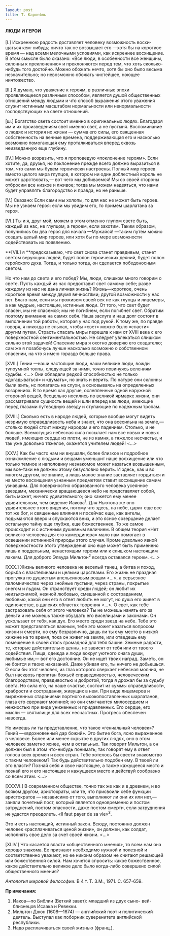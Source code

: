 ```yaml
---
layout: post
title: Т. Карлейль
---
```


#### **ЛЮДИ И ГЕРОИ**

\[I.\] Искреннюю радость доставляет человеку возможность восхи­щаться
кем-нибудь; ничто так не возвышает его —хотя бы на короткое время —
над всеми мелочными условиями, как искреннее восхищение. В этом смысле
было сказано: «Все люди, в особенности все женщины, склонны к
преклонению» и преклоняются перед тем, что хоть
сколько-нибудь того достойно. Можно обожать нечто, хотя бы
оно было весьма незначительно; но невозможно обожать чистей­шее, ноющее
ничтожество.

\[II.\] Я думаю, что уважение к героям, в различные эпохи проявляющееся
различным способом, является душой обществен­ных отношений между людьми
и что способ выражения этого уважения служит истинным масштабом
нормальности или ненор­мальности господствующих на свете
отношений.

\[ш.\] Богатство света состоит именно в оригинальных людях. Благодаря им
и их произведениям свет именно свет, а не пустыня. Воспоминание о людях
и история их жизни — сумма его силы, его священная собственность на
вечные времена, поддержи­вающая его и насколько возможно помогающая
ему проталкиваться вперед сквозь неизведанную еще глубину.

\[IV.\] Можно возразить, что я проповедую «поклонение героям». Если
хотите, да, друзья, но поклонение прежде всего должно выра­зиться в
том, что сами мы будем героически настроены. Полный мир героев вместо
целого мира глупцов, в котором ни один доблестный король не может
царствовать,— вот чего мы добиваем­ся\! Мы со своей стороны отбросим
все низкое и лживое; тогда мы можем надеяться, что нами будет управлять
благородство и правда, но не раньше.

\[V.\] Сказано: Если сами мы холопы, то для нас не может быть героев. Мы
не узнаем героя: если мы увидим его, то примем шарлатана за героя.

\[VI.\] Ты и я, друг мой, можем в этом отменно глупом свете быть, каждый
из нас, не глупцом, а героем, если захотим. Таким образом, получились бы
два героя для начала —Мужайся\! —таким путем можно создать целый мир
героев, или хотя бы по мере возможности содействовать их появлению.

**\[VII.\] я **предсказываю, что свет снова станет правдивым, станет
светом верующих людей, будет полон героических деяний, будет полон
геройского духа. Тогда, и только тогда, он сделается победо­носным
светом.

Но что нам до света и его побед? Мы, люди, слишком много говорим о
свете. Пусть каждый из нас предоставит свет самому себе; разве
каждому из нас не дана личная жизнь? Жизнь—короткое, очень короткое
время между двумя вечностями; другой возможно­сти у нас нет. Благо нам,
если мы проживем своей век не как глупцы и лицемеры, а как мудрые,
настоящие, истинные люди. От того, что свет будет спасен, мы не
спасемся; мы не погибнем, если погибнет свет. Обратим поэтому
внимание на самих себя. Наша заслуга и наш долг состоит в
выполнении той работы, которая у нас под рукой. К тому же, по
правде говоря, я никогда не слыхал, чтобы «свет» можно было «спасти»
другим путем. Страсть спасать миры перешла к нам от XVIII века с его
поверхностной сентиментально­стью. Не следует увлекаться слишком
сильно этой задачей\! Спасе­ние мира я охотно доверяю его
создателю; сам же я позабочусь лучше насколько возможно о
собственном спасении, на что я имею гораздо больше права.

\[XVII.\] Гении —наши настоящие люди, наши великие люди, вожди тупоумной
толпы, следующей за ними, точно повинуясь велениям судьбы. \<...\> Они
обладали редкой способностью не только «догадываться» и «думать», но
знать и верить. По натуре они склонны были жить, нс полагаясь на
слухи, а основыва­ясь на определенных воззрениях. В то время как
другие, ослеплен­ные одной наружной стороной вещей, бесцельно
носились по великой ярмарке жизни, они рассматривали сущность
вещей и шли вперед как люди, имеющие перед глазами путеводную звезду
и ступающие по надежным тропам.

\[XVIII.\] Сколько есть в народе людей, которые вообще могут видеть
незримую справедливость неба и знают, что она всесильна на земле,—
столько людей стоит между народом и его падением. Столько, и не больше.
Всемогущая небесная сила посылает нам все новых и новых людей, имеющих
сердце из плоти, не из камня, а тяжелое несчастье, и так уже довольно
тяжелое, окажется учителем людей\! \<...\>

\[XXV.\] Как бы часто нам ни внушали, более близкое и подробное
ознакомление с людьми и вещами уменьшит наше восхищение или что
только темное и наполовину незнакомое может казаться возвы­шенным, мы
все-таки не должны этому безусловно верить. И здесь, как и во многом
другом, не знание, а лишь малое знание заставляет гордиться и на место
восхищения узнанным предметом ставит восхищение самим узнавшим. Для
поверхностно образованного человека усеянное звездами, механически
вращающееся небо не представляет собой, быть может, ничего
удивительного; оно кажется ему менее удивительным, чем
видение Иакова<sup>1</sup>. Для Ньютона же оно удивительнее этого
видения, потому что здесь, на небе, царит еще все тот же бог, и
священные влияния и посейчас еще, как ангелы, подымаются вверх и
спускаются вниз, и это ясное созерца­ние делает остальную тайну еще
глубже, еще божественнее. То же самое происходит и с истинным
душевным величием. В общем теория «Нет великого человека для его
камердинера» мало нам помогает в освещении истиннной природы этого
случая. Кроме довольно явной поверхностности этого утверждения оно
еще может быть применено лишь к поддельным, ненастоящим героям или к
слишком настоящим лакеям. Для доброго Элвуда Мильтон<sup>2</sup>
всегда оставался героем. \<...\>

\[XXX.\] Жизнь великого человека не веселый танец, а битва и поход,
борьба с властелинами и целыми царствами. Его жизнь не праздная
прогулка по душистым апельсиновым рощам \<...\>, а серьезное
паломничество через знойные пустыни, через страны, покрытые
снегом и льдом. Он странствует среди людей; он любит их
неизъяснимой, нежной любовью, смешанной с состраданием,
любовью, какой они его в ответ любить не могут, но душа его живет в
одиночестве, в далеких областях творения \<...\>. О свет, как тебе
застраховать себя от этого человека? Ты не можешь нанять его за
деньги и не можешь также обуздать его виселицами и законами. Он
ускользает от тебя, как дух. Его место среди звезд на небе. Тебе
это может представляться важным, тебе это может казаться вопро­сом
жизни и смерти, но ему безразлично, дашь ли ты ему место в низкой
хижине на то время, пока он живет на земле, или отведешь ему
помещение в своей столь громадной для тебя башне. Земные
радости, те, которые действительно ценны, не зависят от тебя или
от твоего содействия. Пища, одежда и люди вокруг уютного очага души,
любимые им,— вот его достояние. Он не ищет твоих наград. Заметь, он
не боится и твоих наказаний. Даже убивая его, ты ничего не добьешься.
О если бы этот человек, из глаз которого сверкает небесная молния, не
был насквозь пропитан божьей справедливо­стью, человеческим
благородством, правдивостью и добротой, тогда я дрожал бы за
судьбу света. Но сила его, на наше счастье, состоит из суммы
справедливости, храбрости и сострадания, живущих в нем. При
виде лицемеров и выряженных стараниями портного высокопоставленных
шарлатанов, глаза его сверкают молнией; но они смягчаются
милосердием и нежностью при виде униженных и придавленных.
Его сердце, его мысли — святилище для всех несча­стных. Прогресс
обеспечен навсегда.

Но имеешь ли ты представление, что такое «гениальный чело­век»? Гений
—«вдохновенный дар божий». Это бытие бога, ясно выраженное в
человеке. Более или менее скрытое в других людях, оно в этом
человеке заметно яснее, чем в остальных. Так говорит Мильтон, а он
должен был в этом что-нибудь понимать; так говорят ему в ответ голоса
всех времен и всех стран. Тебе хотелось бы свести знакомство с таким
человеком? Так будь действительно подобен ему. В твоей ли это власти?
Познай себя и свое настоящее, а также кажущееся место и познай его и его
настоящее и кажущееся место и действуй сообразно со всем этим. \<...\>

\[XXXVI.\] В современном обществе, точно так же как и в древнем, и во
всяком другом, аристократы, или те, что присвоили себе функции
аристократов — независимо от того, выполняют ли они их или нет,—
заняли почетный пост, который является одновременно и постом
затруднений, постом опасности, даже постом смерти, если
затруднения не удастся преодолеть. «Il faut payer de sa
vie»<sup>3</sup>.

Это и есть настоящий, истинный закон. Всюду, постоянно должен человек
«расплачиваться ценой жизни», он должен, как солдат, исполнять свое
дело за счет своей жизни. \<...\>

\[XLIV.\] Что касается власти «общественного мнения», то всем нам она
хорошо знакома. Ее признают необходимо нужной и полезной и
соответственно уважают, но ее никоим образом не считают
решающей или божественной силой. Нам хочется спро­сить: какое
божественное, какое действительно великое дело было когда-либо
совершено силой общественного мнения?

*Антология мировой философии:* В 4 т. T. З.М., 1971. С. 657-659.

**Пр имечания:**

1.  Иаков—по Библии (Ветхий завет): младший из двух сыно- вей-близнецов
    Исаака и Ревекки.
2.  Мильтон Джон (1608—1674) — английский поэт и политиче­ский деятель.
    Выступал как поборник суверенитета английской республики.
3.  Надо расплачиваться своей жизнью (франц.).

